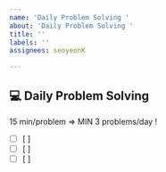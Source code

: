 ```yaml
---
name: 'Daily Problem Solving '
about: 'Daily Problem Solving '
title: ''
labels: ''
assignees: seoyeonK

---
```


## 💻 Daily Problem Solving 
15 min/problem ⇒ MIN 3 problems/day !
 
- [ ] [  ]
- [ ]  [  ]
- [ ]  [  ]

